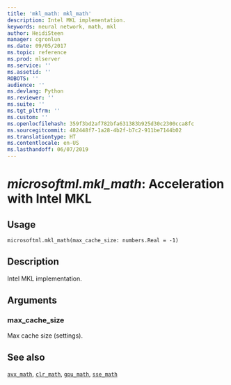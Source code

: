 ```yaml
---
title: 'mkl_math: mkl_math'
description: Intel MKL implementation.
keywords: neural network, math, mkl
author: HeidiSteen
manager: cgronlun
ms.date: 09/05/2017
ms.topic: reference
ms.prod: mlserver
ms.service: ''
ms.assetid: ''
ROBOTS: ''
audience: ''
ms.devlang: Python
ms.reviewer: ''
ms.suite: ''
ms.tgt_pltfrm: ''
ms.custom: ''
ms.openlocfilehash: 359f3bd2af782bfa631383b925d30c2300cca8fc
ms.sourcegitcommit: 482448f7-1a28-4b2f-b7c2-911be7144b02
ms.translationtype: HT
ms.contentlocale: en-US
ms.lasthandoff: 06/07/2019
---
```

# <a name="microsoftmlmklmath-acceleration-with-intel-mkl"></a>*microsoftml.mkl_math*: Acceleration with Intel MKL





## <a name="usage"></a>Usage



```
microsoftml.mkl_math(max_cache_size: numbers.Real = -1)
```





## <a name="description"></a>Description

Intel MKL implementation.


## <a name="arguments"></a>Arguments


### <a name="maxcachesize"></a>max_cache_size

Max cache size (settings).


## <a name="see-also"></a>See also

[`avx_math`](avx-math.md), [`clr_math`](clr-math.md), [`gpu_math`](gpu-math.md), [`sse_math`](sse-math.md)
